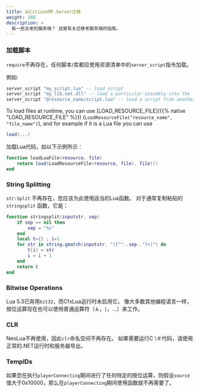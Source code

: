```yaml
---
title: 从CitizenMP.Server迁移
weight: 360
description: >
  有一些古老的服务端？ 这是有关迁移老服务端的指南。
---
```


### 加载脚本

`require`不再存在，任何脚本/库都应使用资源清单中的`server_script`指令加载。

例如:

``` lua
server_script "my_script.lua" -- load script
server_script "my_lib.net.dll" -- load a particular assembly into the .net appdomain
server_script "@resource_name/script.lua" -- load a script from another resource
```

To load files at runtime, you can use [LOAD\_RESOURCE\_FILE]({{% native "LOAD_RESOURCE_FILE" %}}) (`LoadResourceFile("resource_name", "file_name")`), and for example if it is a Lua file you can use

``` lua
load(...)
```

加载Lua代码，如以下示例所示：

``` lua
function loadLuaFile(resource, file)
    return load(LoadResourceFile(resource, file), file)()
end
```

### String Splitting

`str:Split` 不再存在，您应该为此使用适当的Lua函数。 对于通常复制粘贴的 `stringsplit` 函数，它是：

``` lua
function stringsplit(inputstr, sep)
    if sep == nil then
        sep = "%s"
    end
    local t={} ; i=1
    for str in string.gmatch(inputstr, "([^"..sep.."]+)") do
        t[i] = str
        i = i + 1
    end
    return t
end
```

### Bitwise Operations

Lua 5.3已弃用`bit32`，而CfxLua运行时未启用它。 像大多数其他编程语言一样，按位运算现在也可以使用普通运算符（`＆`，`|`，...）来工作。

### CLR

NeoLua不再使用，因此`clr`命名空间不再存在。 如果需要运行C \＃代码，请使用正常的.NET运行时和服务器导出。

### TempIDs

如果您在执行`playerConnecting`期间进行了任何特定的按位运算，则假设`source`值大于0x10000，那么在`playerConnecting`期间使用函数就不再需要了。
